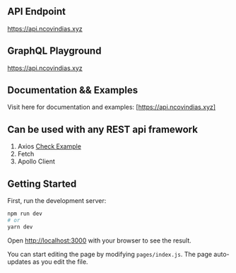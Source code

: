 ## 
## API Endpoint
https://api.ncovindias.xyz

## GraphQL Playground
https://api.ncovindias.xyz

## Documentation && Examples

Visit here for documentation and examples:
[https://api.ncovindias.xyz]

## Can be used with any REST api framework
1. Axios    <a href="https://medium.com/@stubailo/how-to-call-a-graphql-server-with-axios-337a94ad6cf9">Check Example</a>
2. Fetch
3. Apollo Client


## Getting Started

First, run the development server:

```bash
npm run dev
# or
yarn dev
```

Open [http://localhost:3000](http://localhost:3000) with your browser to see the result.

You can start editing the page by modifying `pages/index.js`. The page auto-updates as you edit the file.



